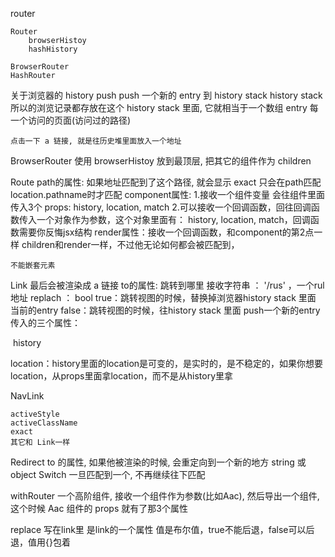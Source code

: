 router

    Router
        browserHistoy
        hashHistory
    
    BrowserRouter
    HashRouter

关于浏览器的 history
    push push 一个新的 entry 到 history stack
    history stack
        所以的浏览记录都存放在这个 history stack 里面, 它就相当于一个数组
    entry
        每一个访问的页面(访问过的路径)
    
    点击一下 a 链接, 就是往历史堆里面放入一个地址

BrowserRouter
    使用 browserHistoy
    放到最顶层, 把其它的组件作为 children

Route
    path的属性: 如果地址匹配到了这个路径, 就会显示
    exact  只会在path匹配  location.pathname时才匹配
    component属性: 
      1.接收一个组件变量 会往组件里面传入3个 props: history, location, match
      2.可以接收一个回调函数，回往回调函数传入一个对象作为参数，这个对象里面有：	history, location, match，回调函数需要你反悔jsx结构
    render属性：接收一个回调函数，和component的第2点一样
    children和render一样，不过他无论如何都会被匹配到，
    
    不能嵌套元素


Link
    最后会被渲染成 a 链接
    to的属性: 跳转到哪里
    	接收字符串 ： '/rus' ，一个rul地址
    replach ： bool
    	true：跳转视图的时候，替换掉浏览器history stack  里面  当前的entry
    	false：跳转视图的时候，往history stack  里面  push一个新的entry
传入的三个属性：

​	history

​	location：history里面的location是可变的，是实时的，是不稳定的，如果你想要location，从props里面拿location，而不是从history里拿

NavLink

    activeStyle
    activeClassName
    exact
    其它和 Link一样

Redirect
    to 的属性, 如果他被渲染的时候, 会重定向到一个新的地方
        string 或 object
Switch
    一旦匹配到一个, 不再继续往下匹配

withRouter
    一个高阶组件, 接收一个组件作为参数(比如Aac), 然后导出一个组件, 这个时候 Aac 组件的 props 就有了那3个属性

replace  写在link里   是link的一个属性   值是布尔值，true不能后退，false可以后退，值用{}包着